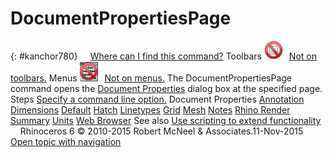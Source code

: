 ---
---


# DocumentPropertiesPage
{: #kanchor780}
 [![images/transparent.gif](images/transparent.gif)Where can I find this command?](javascript:void(0);) Toolbars
![images/-no-toolbar-button.png](images/-no-toolbar-button.png) [Not on toolbars.](toolbarwhattodo.html) 
Menus
![images/-no-menu-item.png](images/-no-menu-item.png) [Not on menus.](menuwhattodo.html) 
The DocumentPropertiesPage command opens the [Document Properties](documentproperties.html) dialog box at the specified page.
Steps
 [Specify a command line option.](specifycommandlineoption.html) Document Properties
 [Annotation](annotation.html) 
 [Dimensions](dimensions.html)  [Default](dimensions-style.html)  [Hatch](hatch.html)  [Linetypes](linetypes.html)  [Grid](grid.html) 
 [Mesh](mesh.html) 
 [Notes](notes.html) 
 [Rhino Render](rhino-render.html) 
 [Summary](summary.html) 
 [Units](units.html) 
 [Web Browser](webbrowser.html) 
See also
 [Use scripting to extend functionality](sak-scripting.html) 
&#160;
&#160;
Rhinoceros 6 © 2010-2015 Robert McNeel &amp; Associates.11-Nov-2015
 [Open topic with navigation](documentpropertiespage.html) 

